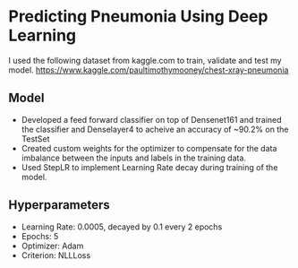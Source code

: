 # Predicting Pneumonia Using Deep Learning

I used the following dataset from kaggle.com to train, validate and test my model. 
https://www.kaggle.com/paultimothymooney/chest-xray-pneumonia

## Model 
* Developed a feed forward classifier on top of Densenet161 and trained the classifier and Denselayer4 to acheive an accuracy of ~90.2% on   the TestSet
* Created custom weights for the optimizer to compensate for the data imbalance between the inputs and labels in the training data. 
* Used StepLR to implement Learning Rate decay during training of the model. 

## Hyperparameters
* Learning Rate: 0.0005, decayed by 0.1 every 2 epochs 
* Epochs: 5 
* Optimizer: Adam 
* Criterion: NLLLoss
